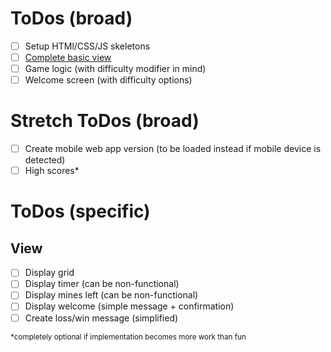 # ToDos (broad)
- [ ] Setup HTMl/CSS/JS skeletons
- [ ] [Complete basic view](#View)
- [ ] Game logic (with difficulty modifier in mind)
- [ ] Welcome screen (with difficulty options)
# Stretch ToDos (broad)
- [ ] Create mobile web app version (to be loaded instead if mobile device is detected)
- [ ] High scores*

# ToDos (specific)
## View
- [ ] Display grid
- [ ] Display timer (can be non-functional)
- [ ] Display mines left (can be non-functional)
- [ ] Display welcome (simple message + confirmation)
- [ ] Create loss/win message (simplified)

<sup>*completely optional if implementation becomes more work than fun</sup>
